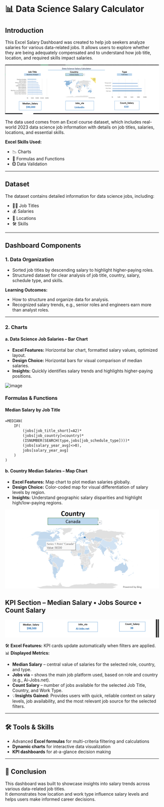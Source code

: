 # 📊 Data Science Salary Calculator  

## Introduction
This Excel Salary Dashboard was created to help job seekers analyze salaries for various data-related jobs. It allows users to explore whether they are being adequately compensated and to understand how job title, location, and required skills impact salaries.

![image alt](https://github.com/salmaert/Excel_projects_Data_Analytics/blob/ea926ab0d06a1d9bb42dde232b7d79eeed15343e/Excel_Project1/Project1_image.png)

The data used comes from an Excel course dataset, which includes real-world 2023 data science job information with details on job titles, salaries, locations, and essential skills.


**Excel Skills Used:**
- 📉 Charts
- 🧮 Formulas and Functions
- ❎ Data Validation

---

## Dataset
The dataset contains detailed information for data science jobs, including:
- 👨‍💼 Job Titles
- 💰 Salaries
- 📍 Locations
- 🛠️ Skills

---

## Dashboard Components

### 1. Data Organization
- Sorted job titles by descending salary to highlight higher-paying roles.
- Structured dataset for clear analysis of job title, country, salary, schedule type, and skills.

**Learning Outcomes:**
- How to structure and organize data for analysis.
- Recognized salary trends, e.g., senior roles and engineers earn more than analyst roles.

---

### 2. Charts

#### a. Data Science Job Salaries – Bar Chart
- **Excel Features:** Horizontal bar chart, formatted salary values, optimized layout.
- **Design Choice:** Horizontal bars for visual comparison of median salaries.
- **Insights:** Quickly identifies salary trends and highlights higher-paying positions.

<img width="464" height="244" alt="image" src="https://github.com/user-attachments/assets/69cd72c7-a56b-410d-85c2-750184fdb360" />

### Formulas & Functions

####  Median Salary by Job Title
```excel
=MEDIAN(
    IF(
        (jobs[job_title_short]=A2)*
        (jobs[job_country]=country)*
        (ISNUMBER(SEARCH(type,jobs[job_schedule_type])))*
        (jobs[salary_year_avg]<>0),
        jobs[salary_year_avg]
    )
)
```


#### b. Country Median Salaries – Map Chart
- **Excel Features:** Map chart to plot median salaries globally.
- **Design Choice:** Color-coded map for visual differentiation of salary levels by region.
- **Insights:** Understand geographic salary disparities and highlight high/low-paying regions.
  
![imagealt](https://github.com/salmaert/Excel_projects_Data_Analytics/blob/61594dcd3db7aadbb766505cbb686c57c9310f5a/Excel_Project1/Project_1.2.png)

## KPI Section – Median Salary • Jobs Source • Count Salary  

![imagealt](https://github.com/salmaert/Excel_projects_Data_Analytics/blob/287863c3b570d3b0d459faa5c21187ba6f6258fa/Excel_Project1/Project_1.3.png)

🛠️ **Excel Features:** KPI cards update automatically when filters are applied.  
📊 **Displayed Metrics:**  
- **Median Salary** – central value of salaries for the selected role, country, and type.  
- **Jobs via** – shows the main job platform used, based on role and country (e.g., Ai-Jobs.net).  
- **Count Salary** – number of jobs available for the selected Job Title, Country, and Work Type.
- 💡**Insights Gained:** Provides users with quick, reliable context on salary levels, job availability, and the most relevant job source for the selected filters.  

---

## 🛠️ Tools & Skills  
- Advanced **Excel formulas** for multi-criteria filtering and calculations  
- **Dynamic charts** for interactive data visualization  
- **KPI dashboards** for at-a-glance decision making  

---

## 📜 Conclusion  
This dashboard was built to showcase insights into salary trends across various data-related job titles.  
It demonstrates how location and work type influence salary levels and helps users make informed career decisions.  


